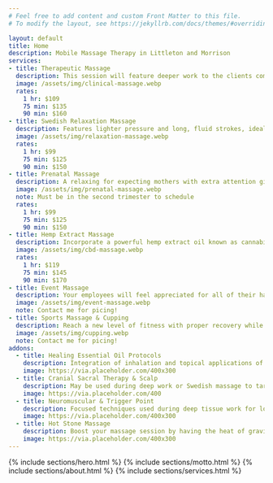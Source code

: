 ```yaml
---
# Feel free to add content and custom Front Matter to this file.
# To modify the layout, see https://jekyllrb.com/docs/themes/#overriding-theme-defaults

layout: default
title: Home
description: Mobile Massage Therapy in Littleton and Morrison
services:
- title: Therapeutic Massage
  description: This session will feature deeper work to the clients comfort level. This massage is to relieve any severe or chronic pain.
  image: /assets/img/clinical-massage.webp
  rates:
    1 hr: $109
    75 min: $135
    90 min: $160
- title: Swedish Relaxation Massage
  description: Features lighter pressure and long, fluid strokes, ideal for increasing circulation and deeper breathing. 
  image: /assets/img/relaxation-massage.webp
  rates:
    1 hr: $99
    75 min: $125
    90 min: $150
- title: Prenatal Massage
  description: A relaxing for expecting mothers with extra attention given to areas of tightness, swelling, and tenderness.
  image: /assets/img/prenatal-massage.webp
  note: Must be in the second trimester to schedule
  rates:
    1 hr: $99
    75 min: $125
    90 min: $150
- title: Hemp Extract Massage
  description: Incorporate a powerful hemp extract oil known as cannabidiol (CBD) to aid in decreasing inflammation and anxiety.
  image: /assets/img/cbd-massage.webp
  rates:
    1 hr: $119
    75 min: $145
    90 min: $170
- title: Event Massage
  description: Your employees will feel appreciated for all of their hard work. Your gym members and trainers will know you care. The guests to your next spa party will too.
  image: /assets/img/event-massage.webp
  note: Contact me for picing!
- title: Sports Massage & Cupping
  description: Reach a new level of fitness with proper recovery while increasing mobility and circulation throughout the body.
  image: /assets/img/cupping.webp
  note: Contact me for picing!
addons:
  - title: Healing Essential Oil Protocols
    description: Integration of inhalation and topical applications of the purest essential oils to cause a physiological response in the body.
    image: https://via.placeholder.com/400x300	
  - title: Cranial Sacral Therapy & Scalp
    description: May be used during deep work or Swedish massage to target the head and spine for both pain relief and balancing energy.
    image: https://via.placeholder.com/400
  - title: Neuromuscular & Trigger Point
    description: Focused techniques used during deep tissue work for longer lasting relief of chronic pain.
    image: https://via.placeholder.com/400x300
  - title: Hot Stone Massage
    description: Boost your massage session by having the heat of gravity stones increase the effectiveness and relaxation of your massage.
    image: https://via.placeholder.com/400x300
---
```


{% include sections/hero.html %}
{% include sections/motto.html %}
{% include sections/about.html %}
{% include sections/services.html %}
